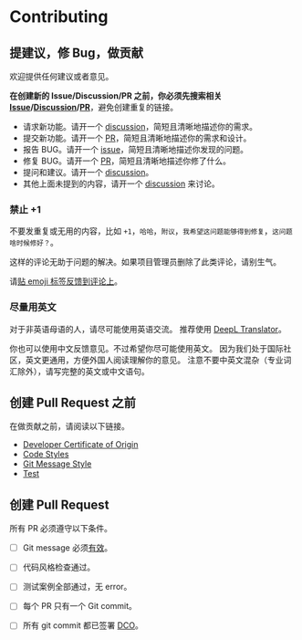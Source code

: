 # Contributing

## 提建议，修 Bug，做贡献

欢迎提供任何建议或者意见。

**在创建新的 Issue/Discussion/PR 之前，你必须先搜索相关 [Issue][]/[Discussion][]/[PR][]**，避免创建重复的链接。

- 请求新功能。请开一个 [discussion][]，简短且清晰地描述你的需求。
- 提交新功能。请开一个 [PR][]，简短且清晰地描述你的需求和设计。
- 报告 BUG。请开一个 [issue][]，简短且清晰地描述你发现的问题。
- 修复 BUG。请开一个 [PR][]，简短且清晰地描述你修了什么。
- 提问和建议。请开一个 [discussion][]。
- 其他上面未提到的内容，请开一个 [discussion][] 来讨论。

### 禁止 +1

不要发重复或无用的内容，比如 `+1`，`哈哈`，`附议`，`我希望这问题能够得到修复`，`这问题啥时候修好？`。

这样的评论无助于问题的解决。如果项目管理员删除了此类评论，请别生气。

请[贴 emoji 标签反馈到评论上](https://github.blog/2016-03-10-add-reactions-to-pull-requests-issues-and-comments/)。

### 尽量用英文

对于非英语母语的人，请尽可能使用英语交流。
推荐使用 [DeepL Translator](https://www.deepl.com/translator)。

你也可以使用中文反馈意见。不过希望你尽可能使用英文。
因为我们处于国际社区，英文更通用，方便外国人阅读理解你的意见。
注意不要中英文混杂（专业词汇除外），请写完整的英文或中文语句。

## 创建 Pull Request 之前

在做贡献之前，请阅读以下链接。

- [Developer Certificate of Origin](./doc/dev/dco.md)
- [Code Styles](./doc/dev/code-styles.md)
- [Git Message Style](./doc/dev/git-message.md)
- [Test](./doc/dev/test.md)

## 创建 Pull Request

所有 PR 必须遵守以下条件。

- [ ] Git message 必须[有效](./doc/dev/git-message.md)。
- [ ] 代码风格检查通过。
- [ ] 测试案例全部通过，无 error。
- [ ] 每个 PR 只有一个 Git commit。
- [ ] 所有 git commit 都已签署 [DCO](./doc/dev/dco.md)。


<!-- Links -->

[issue]: https://github.com/adoyle-h/one.nvim/issues
[discussion]: https://github.com/adoyle-h/one.nvim/discussions
[PR]: https://github.com/adoyle-h/one.nvim/pulls
[github-reaction]: https://github.blog/2016-03-10-add-reactions-to-pull-requests-issues-and-comments/
